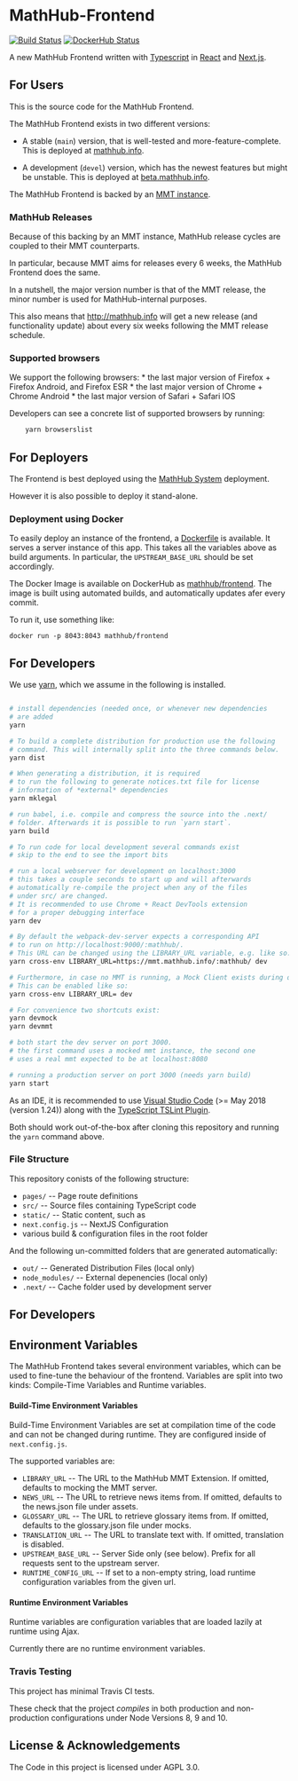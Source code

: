 # MathHub-Frontend

[![Build Status](https://img.shields.io/travis/MathHubInfo/Frontend.svg)](https://travis-ci.com/MathHubInfo/Frontend)
[![DockerHub Status](https://img.shields.io/docker/automated/mathhub/frontend.svg)](https://hub.docker.com/r/mathhub/frontend/)

A new MathHub Frontend written with [Typescript](https://www.typescriptlang.org/) in [React](https://reactjs.org/) and [Next.js](https://nextjs.org/).

## For Users

This is the source code for the MathHub Frontend. 

The MathHub Frontend exists in two different versions:

- A stable (`main`) version, that is well-tested and more-feature-complete.
  This is deployed at [mathhub.info](https://mathhub.info/).

- A development (`devel`) version, which has the newest features but might be unstable. 
  This is deployed at [beta.mathhub.info](https://beta.mathhub.info). 

The MathHub Frontend is backed by an [MMT instance](https://uniformal.github.io/doc/). 

### MathHub Releases

Because of this backing by an MMT instance, MathHub release cycles are coupled to their MMT counterparts. 

In particular, because MMT aims for releases every 6 weeks, the MathHub Frontend does the same. 

In a nutshell, the major version number is that of the MMT release, the minor number is used for MathHub-internal purposes.

This also means that http://mathhub.info will get a new release (and functionality update) about every six weeks following the MMT release schedule.


### Supported browsers

We support the following browsers:
    * the last major version of Firefox + Firefox Android, and Firefox ESR
    * the last major version of Chrome + Chrome Android
    * the last major version of Safari + Safari IOS

Developers can see a concrete list of supported browsers by running:

```bash
    yarn browserslist
```

## For Deployers

The Frontend is best deployed using the [MathHub System](https://github.com/MathHubInfo/Mathhub) deployment. 

However it is also possible to deploy it stand-alone. 

### Deployment using Docker

To easily deploy an instance of the frontend, a [Dockerfile](Dockerfile) is available. 
It serves a server instance of this app. 
This takes all the variables above as build arguments. 
In particular, the `UPSTREAM_BASE_URL` should be set accordingly. 

The Docker Image is available on DockerHub as [mathhub/frontend](https://hub.docker.com/r/mathhub/frontend/). 
The image is built using automated builds, and automatically updates afer every commit. 

To run it, use something like:

```
docker run -p 8043:8043 mathhub/frontend
```

## For Developers

We use [yarn](https://yarnpkg.com/en/), which we assume in the following is installed. 

```bash

# install dependencies (needed once, or whenever new dependencies
# are added
yarn

# To build a complete distribution for production use the following
# command. This will internally split into the three commands below.
yarn dist

# When generating a distribution, it is required
# to run the following to generate notices.txt file for license 
# information of *external* dependencies
yarn mklegal

# run babel, i.e. compile and compress the source into the .next/
# folder. Afterwards it is possible to run `yarn start`.
yarn build

# To run code for local development several commands exist
# skip to the end to see the import bits

# run a local webserver for development on localhost:3000
# this takes a couple seconds to start up and will afterwards
# automatically re-compile the project when any of the files
# under src/ are changed. 
# It is recommended to use Chrome + React DevTools extension
# for a proper debugging interface
yarn dev

# By default the webpack-dev-server expects a corresponding API
# to run on http://localhost:9000/:mathhub/. 
# This URL can be changed using the LIBRARY_URL variable, e.g. like so:
yarn cross-env LIBRARY_URL=https://mmt.mathhub.info/:mathhub/ dev

# Furthermore, in case no MMT is running, a Mock Client exists during development. 
# This can be enabled like so:
yarn cross-env LIBRARY_URL= dev

# For convenience two shortcuts exist:
yarn devmock
yarn devmmt

# both start the dev server on port 3000. 
# the first command uses a mocked mmt instance, the second one
# uses a real mmt expected to be at localhost:8080

# running a production server on port 3000 (needs yarn build)
yarn start

```

As an IDE, it is recommended to use [Visual Studio Code](https://code.visualstudio.com/) (>= May 2018 (version 1.24)) along with the [TypeScript TSLint Plugin](https://marketplace.visualstudio.com/items?itemName=ms-vscode.vscode-typescript-tslint-plugin). 

Both should work out-of-the-box after cloning this repository and running the `yarn` command above. 

### File Structure

This repository conists of the following structure:
* `pages/` -- Page route definitions 
* `src/` -- Source files containing TypeScript code
* `static/` -- Static content, such as
* `next.config.js` -- NextJS Configuration
* various build & configuration files in the root folder

And the following un-committed folders that are generated automatically:

* `out/` -- Generated Distribution Files (local only)
* `node_modules/` -- External depenencies (local only)
* `.next/` -- Cache folder used by development server

## For Developers

## Environment Variables

The MathHub Frontend takes several environment variables, which can be used to fine-tune the behaviour of the frontend. 
Variables are split into two kinds: Compile-Time Variables and Runtime variables. 

#### Build-Time Environment Variables

Build-Time Environment Variables are set at compilation time of the code and can not be changed during runtime. 
They are configured inside of `next.config.js`. 

The supported variables are:

* `LIBRARY_URL` -- The URL to the MathHub MMT Extension. If omitted, defaults to mocking the MMT server. 
* `NEWS_URL` -- The URL to retrieve news items from. If omitted, defaults to the news.json file under assets. 
* `GLOSSARY_URL` -- The URL to retrieve glossary items from. If omitted, defaults to the glossary.json file under mocks.
* `TRANSLATION_URL` -- The URL to translate text with. If omitted, translation is disabled.
* `UPSTREAM_BASE_URL` -- Server Side only (see below). Prefix for all requests sent to the upstream server. 
* `RUNTIME_CONFIG_URL` -- If set to a non-empty string, load runtime configuration variables from the given url. 

#### Runtime Environment Variables

Runtime variables are configuration variables that are loaded lazily at runtime using Ajax. 

Currently there are no runtime environment variables.


### Travis Testing

This project has minimal Travis CI tests. 

These check that the project *compiles* in both production and non-production configurations under Node Versions 8, 9 and 10. 


## License & Acknowledgements

The Code in this project is licensed under AGPL 3.0. 
